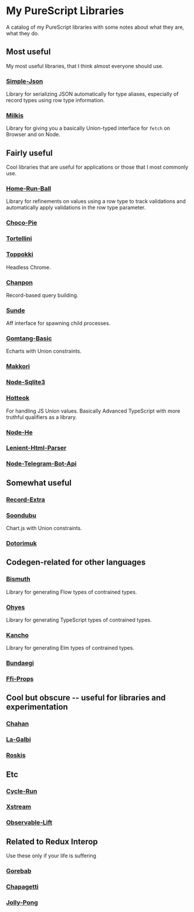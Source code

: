 # My PureScript Libraries

A catalog of my PureScript libraries with some notes about what they are, what they do.

## Most useful

My most useful libraries, that I think almost everyone should use.

### [Simple-Json](https://github.com/justinwoo/purescript-Simple-Json)

Library for serializing JSON automatically for type aliases, especially of record types using row type information.

### [Milkis](https://github.com/justinwoo/purescript-Milkis)

Library for giving you a basically Union-typed interface for `fetch` on Browser and on Node.

## Fairly useful

Cool libraries that are useful for applications or those that I most commonly use.

### [Home-Run-Ball](https://github.com/justinwoo/purescript-Home-Run-Ball)

Library for refinements on values using a row type to track validations and automatically apply validations in the row type parameter.

### [Choco-Pie](https://github.com/justinwoo/purescript-Choco-Pie)

### [Tortellini](https://github.com/justinwoo/purescript-Tortellini)

### [Toppokki](https://github.com/justinwoo/purescript-Toppokki)

Headless Chrome.

### [Chanpon](https://github.com/justinwoo/purescript-Chanpon)

Record-based query building.

### [Sunde](https://github.com/justinwoo/purescript-Sunde)

Aff interface for spawning child processes.

### [Gomtang-Basic](https://github.com/justinwoo/purescript-Gomtang-Basic)

Echarts with Union constraints.

### [Makkori](https://github.com/justinwoo/purescript-Makkori)

### [Node-Sqlite3](https://github.com/justinwoo/purescript-Node-Sqlite3)

### [Hotteok](https://github.com/justinwoo/purescript-Hotteok)

For handling JS Union values. Basically Advanced TypeScript with more truthful qualifiers as a library.

### [Node-He](https://github.com/justinwoo/purescript-Node-He)

### [Lenient-Html-Parser](https://github.com/justinwoo/purescript-Lenient-Html-Parser)

### [Node-Telegram-Bot-Api](https://github.com/justinwoo/purescript-Node-Telegram-Bot-Api)

## Somewhat useful

### [Record-Extra](https://github.com/justinwoo/purescript-Record-Extra)

### [Soondubu](https://github.com/justinwoo/purescript-Soondubu)

Chart.js with Union constraints.

### [Dotorimuk](https://github.com/justinwoo/purescript-Dotorimuk)

## Codegen-related for other languages

### [Bismuth](https://github.com/justinwoo/purescript-Bismuth)

Library for generating Flow types of contrained types.

### [Ohyes](https://github.com/justinwoo/purescript-Ohyes)

Library for generating TypeScript types of contrained types.

### [Kancho](https://github.com/justinwoo/purescript-Kancho)

Library for generating Elm types of contrained types.

### [Bundaegi](https://github.com/justinwoo/purescript-Bundaegi)

### [Ffi-Props](https://github.com/justinwoo/purescript-Ffi-Props)

## Cool but obscure -- useful for libraries and experimentation

### [Chahan](https://github.com/justinwoo/purescript-Chahan)

### [La-Galbi](https://github.com/justinwoo/purescript-La-Galbi)

### [Roskis](https://github.com/justinwoo/purescript-Roskis)

## Etc

### [Cycle-Run](https://github.com/justinwoo/purescript-Cycle-Run)

### [Xstream](https://github.com/justinwoo/purescript-Xstream)

### [Observable-Lift](https://github.com/justinwoo/purescript-Observable-Lift)

## Related to Redux Interop

Use these only if your life is suffering

### [Gorebab](https://github.com/justinwoo/purescript-Gorebab)

### [Chapagetti](https://github.com/justinwoo/purescript-Chapagetti)

### [Jolly-Pong](https://github.com/justinwoo/purescript-Jolly-Pong)

